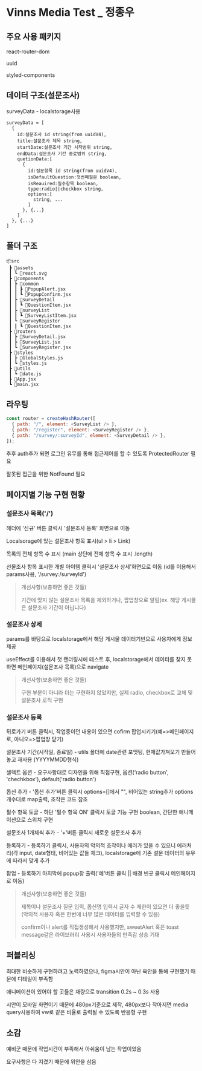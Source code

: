 # Vinns Media Test _ 정종우

## 주요 사용 패키지

react-router-dom

uuid

styled-components

## 데이터 구조(설문조사)

surveyData - localstorage사용
```
surveyData = [
  {
    id:설문조사 id string(from uuidV4), 
    title:설문조사 제목 string, 
    startDate:설문조사 기간 시작범위 string, 
    endData:설문조사 기간 종료범위 string,
    quetionData:[
      {
        id:질문항목 id string(from uuidV4), 
        isDefaultQuestion:첫번째질문 boolean,     
        isReauired:필수항목 boolean,   
        type:radio||checkbox string,   
        options:[ 
          string, ... 
        ]
      }, {...}
    ]
  }, {...}
]
```

## 폴더 구조
```
📦src
 ┣ 📂assets
 ┃ ┗ 📜react.svg
 ┣ 📂components
 ┃ ┣ 📂common
 ┃ ┃ ┣ 📜PopupAlert.jsx
 ┃ ┃ ┗ 📜PopupConfirm.jsx
 ┃ ┣ 📂surveyDetail
 ┃ ┃ ┗ 📜QuestionItem.jsx
 ┃ ┣ 📂surveyList
 ┃ ┃ ┗ 📜SurveyListItem.jsx
 ┃ ┗ 📂surveyRegister
 ┃ ┃ ┗ 📜QuestionItem.jsx
 ┣ 📂routers
 ┃ ┣ 📜SurveyDetail.jsx
 ┃ ┣ 📜SurveyList.jsx
 ┃ ┗ 📜SurveyRegister.jsx
 ┣ 📂styles
 ┃ ┣ 📜GlobalStyles.js
 ┃ ┗ 📜styles.js
 ┣ 📂utils
 ┃ ┗ 📜date.js
 ┣ 📜App.jsx
 ┗ 📜main.jsx
```

## 라우팅
```js
const router = createHashRouter([
  { path: "/", element: <SurveyList /> },
  { path: "/register", element: <SurveyRegister /> },
  { path: "/survey/:surveyId", element: <SurveyDetail /> },
]);
```

추후 auth추가 되면 로그인 유무를 통해 접근제어를 할 수 있도록 ProtectedRouter 필요

잘못된 접근을 위한 NotFound 필요

## 페이지별 기능 구현 현황

### 설문조사 목록('/')

헤더에 '신규' 버튼 클릭시 '설문조사 등록' 화면으로 이동

Localsorage에 있는 설문조사 항목 표시(ul > li > Link)

목록의 전체 항목 수 표시 (main 상단에 전체 항목 수 표시 .length)

선물조사 항목 표시한 개별 아이템 클릭시 '설문조사 상세'화면으로 이동 (id를 이용해서 params사용, '/survey:/surveyId')

> 개선사항(보충하면 좋은 것들)
> 
> 기간에 맞지 않는 설문조사 목록을 제외하거나, 팝업창으로 알림(ex. 해당 게시물은 설문조사 기간이 아닙니다)

### 설문조사 상세

params를 바탕으로 localstorage에서 해당 게시물 데이터기반으로 사용자에게 정보제공

 useEffect를 이용해서 첫 랜더링시에 테스트 후, localstorage에서 데이터를 찾지 못하면 메인페이지(설문조사 목록)으로 navigate

> 개선사항(보충하면 좋은 것들)
> 
> 구현 부분이 아니라 더는 구현하지 않았지만, 실제 radio, checkbox로 교체 및 설문조사 로직 구현

### 설문조사 등록

뒤로가기 버튼 클릭시, 작업중이던 내용이 있으면 cofirm 팝업시키기(예=>메인페이지로, 아니오=>팝업창 닫기)

설문조사 기간(시작일, 종료일) - utils 폴더에 date관련 포맷팅, 현재값가져오기 만들어놓고 재사용 (YYYYMMDD형식)

셀렉트 옵션 - 요구사항대로 디자인을 위해 직접구현, 옵션('radio button', 'chechkbox'), default('radio button')

옵션 추가 - '옵션 추가'버튼 클릭시 options=[]에서 "", 비어있는 string추가 options개수대로 map출력, 조작은 코드 참조

필수 항목 토글 - 하단 '필수 항목 ON' 클릭시 토글 기능 구현 boolean, 간단한 애니메이션으로 스위치 구현

설문조사 1개체씩 추가 - '+'버튼 클릭시 새로운 설문조사 추가

등록하기 - 등록하기 클릭시, 사용자의 악의적 조작이나 에러가 있을 수 있으니 에러처리(각 input, date형태, 비어있는 값들 체크), localstorage에 기존 설문 데이터의 유무에 따라서 맞게 추가

팝업 - 등록하기 마지막에 popup창 출력('예'버튼 클릭 || 배경 빈곳 클릭시 메인페이지로 이동)

> 개선사항(보충하면 좋은 것들)
> 
> 제목이나 설문조사 질문 입력, 옵션명 입력시 글자 수 제한이 있으면 더 좋을듯(악의적 사용자 혹은 한번에 너무 많은 데이터를 입력할 수 있음)
>
> confirm이나 alert를 직접생성해서 사용했지만, sweetAlert 혹은 toast message같은 라이브러리 사용시 사용자들의 만족감 상승 기대


## 퍼블리싱

최대한 비슷하게 구현하려고 노력하였으나, figma시안이 아닌 육안을 통해 구현했기 때문에 디테일이 부족함

애니메이션이 있어야 할 곳들은 재량으로 transition 0.2s ~ 0.3s 사용

시안이 모바일 화면이기 때문에 480px기준으로 제작, 480px보다 작아지면 media query사용하여 vw로 같은 비율로 출력될 수 있도록 반응형 구현

## 소감

예비군 때문에 작업시간이 부족해서 아쉬움이 남는 작업이었음

요구사항은 다 지켰기 때문에 위안을 삼음
